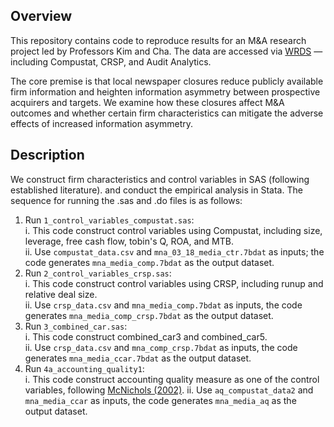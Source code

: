 ## **Overview**

This repository contains code to reproduce results for an M&A research project led by Professors Kim and Cha. The data are accessed via [WRDS](https://wrds-www.wharton.upenn.edu/) — including Compustat, CRSP, and Audit Analytics.

The core premise is that local newspaper closures reduce publicly available firm information and heighten information asymmetry between prospective acquirers and targets. We examine how these closures affect M&A outcomes and whether certain firm characteristics can mitigate the adverse effects of increased information asymmetry.

## **Description**

We construct firm characteristics and control variables in SAS (following established literature). and conduct the empirical analysis in Stata. The sequence for running the .sas and .do files is as follows:  

1. Run `1_control_variables_compustat.sas`:  
   i. This code construct control variables using Compustat, including size, leverage, free cash flow, tobin's Q, ROA, and MTB.  
  ii. Use `compustat_data.csv` and `mna_03_18_media_ctr.7bdat` as inputs; the code generates `mna_media_comp.7bdat` as the output dataset.  
2. Run `2_control_variables_crsp.sas`:  
    i. This code construct control variables using CRSP, including runup and relative deal size.   
   ii. Use `crsp_data.csv` and `mna_media_comp.7bdat` as inputs, the code generates `mna_media_comp_crsp.7bdat` as the output dataset.  
3. Run `3_combined_car.sas`:    
    i. This code construct combined_car3 and combined_car5.  
   ii. Use `crsp_data.csv` and `mna_comp_crsp.7bdat` as inputs, the code generates `mna_media_ccar.7bdat` as the output dataset.  
5. Run `4a_accounting_quality1`:  
    i. This code construct accounting quality measure as one of the control variables, following [McNichols (2002)](https://www.jstor.org/stable/pdf/3203325.pdf?casa_token=yRIMG-ENK5IAAAAA:M-9xUsX0rZAYi0y6k6NCa1VJQo-iBBQffRzBbhO-704SPhn2VBPCqUfoySqFtDiJsh3-zro8xAR7lW8PVuikkLeY7IUs1W03X0FGhLqo2f1mcv9YpXToHg).
   ii. Use `aq_compustat_data2` and `mna_media_ccar` as inputs, the code generates `mna_media_aq` as the output dataset.  
